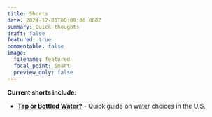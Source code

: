 ```yaml
---
title: Shorts
date: 2024-12-01T00:00:00.000Z
summary: Quick thoughts
draft: false
featured: true
commentable: false
image:
  filename: featured
  focal_point: Smart
  preview_only: false
---
```


**Current shorts include:**
- **[Tap or Bottled Water?](/post/consuming-water/)** - Quick guide on water choices in the U.S.